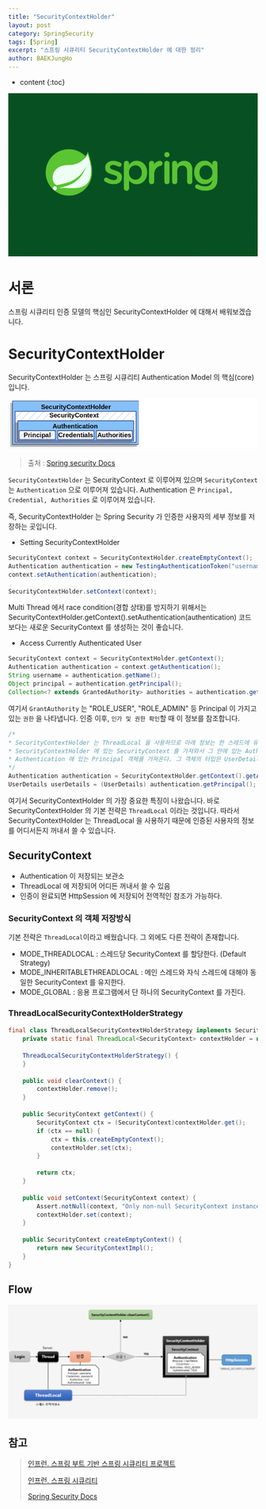 ```yaml
---
title: "SecurityContextHolder"
layout: post
category: SpringSecurity
tags: [Spring]
excerpt: "스프링 시큐리티 SecurityContextHolder 에 대한 정리"
author: BAEKJungHo
---
```


* content
{:toc}

![logo](/images/posts/logo/SPRING.jpg)

# 서론

스프링 시큐리티 인증 모델의 핵심인 SecurityContextHolder 에 대해서 배워보겠습니다.

# SecurityContextHolder

SecurityContextHolder 는 스프링 시큐리티 Authentication Model 의 핵심(core) 입니다.

![holder](/images/posts/202102/holder.JPG)

> 출처 : [Spring security Docs](https://docs.spring.io/spring-security/site/docs/current/reference/html5)

`SecurityContextHolder` 는 SecurityContext 로 이루어져 있으며 `SecurityContext` 는 `Authentication` 으로 이루어져 있습니다. Authentication 은 `Principal, Credential, Authorities` 로 이루어져 있습니다.

즉, SecurityContextHolder 는 Spring Security 가 인증한 사용자의 세부 정보를 저장하는 곳입니다. 

- Setting SecurityContextHolder

```java
SecurityContext context = SecurityContextHolder.createEmptyContext(); 
Authentication authentication = new TestingAuthenticationToken("username", "password", "ROLE_USER"); 
context.setAuthentication(authentication);

SecurityContextHolder.setContext(context); 
```

Multi Thread 에서 race condition(경합 상태)를 방지하기 위해서는 SecurityContextHolder.getContext().setAuthentication(authentication) 코드 보다는 새로운 SecurityContext 를 생성하는 것이 좋습니다.

- Access Currently Authenticated User 

```java
SecurityContext context = SecurityContextHolder.getContext();
Authentication authentication = context.getAuthentication();
String username = authentication.getName();
Object principal = authentication.getPrincipal();
Collection<? extends GrantedAuthority> authorities = authentication.getAuthorities();
```

여기서 `GrantAuthority` 는 "ROLE_USER", "ROLE_ADMIN" 등 Principal 이 가지고 있는 `권한` 을 나타냅니다. 인증 이후, `인가 및 권한 확인`할 때 이 정보를 참조합니다.

```java
/*
* SecurityContextHolder 는 ThreadLocal 을 사용하므로 아래 정보는 한 스레드에 유지된다.
* SecurityContextHolder 에 있는 SecurityContext 를 가져와서 그 안에 있는 Authentication 을 꺼내오고
* Authentication 에 있는 Principal 객체를 가져온다. 그 객체의 타입은 UserDetails 이다.
*/
Authentication authentication = SecurityContextHolder.getContext().getAuthentication();
UserDetails userDetails = (UserDetails) authentication.getPrincipal();
```

여기서 SecurityContextHolder 의 가장 중요한 특징이 나왔습니다. 바로 SecurityContextHolder 의 기본 전략은 `ThreadLocal` 이라는 것입니다. 따라서 SecurityContextHolder 는 ThreadLocal 을 사용하기 때문에 인증된 사용자의 정보를 어디서든지 꺼내서 쓸 수 있습니다.

## SecurityContext

- Authentication 이 저장되는 보관소
- ThreadLocal 에 저장되어 어디든 꺼내서 쓸 수 있음
- 인증이 완료되면 HttpSession 에 저장되어 전역적인 참조가 가능하다.

### SecurityContext 의 객체 저장방식

기본 전략은 `ThreadLocal`이라고 배웠습니다. 그 외에도 다른 전략이 존재합니다.

- MODE_THREADLOCAL : 스레드당 SecurityContext 를 할당한다. (Default Strategy)
- MODE_INHERITABLETHREADLOCAL : 메인 스레드와 자식 스레드에 대해야 동일한 SecurityContext 를 유지한다.
- MODE_GLOBAL : 응용 프로그램에서 단 하나의 SecurityContext 를 가진다.

### ThreadLocalSecurityContextHolderStrategy

```java
final class ThreadLocalSecurityContextHolderStrategy implements SecurityContextHolderStrategy {
    private static final ThreadLocal<SecurityContext> contextHolder = new ThreadLocal();

    ThreadLocalSecurityContextHolderStrategy() {
    }

    public void clearContext() {
        contextHolder.remove();
    }

    public SecurityContext getContext() {
        SecurityContext ctx = (SecurityContext)contextHolder.get();
        if (ctx == null) {
            ctx = this.createEmptyContext();
            contextHolder.set(ctx);
        }

        return ctx;
    }

    public void setContext(SecurityContext context) {
        Assert.notNull(context, "Only non-null SecurityContext instances are permitted");
        contextHolder.set(context);
    }

    public SecurityContext createEmptyContext() {
        return new SecurityContextImpl();
    }
}
```

## Flow

![holder2](/images/posts/202102/holder2.JPG)


## 참고

> [인프런. 스프링 부트 기반 스프링 시큐리티 프로젝트](#)
>
> [인프런. 스프링 시큐리티](#)
>
> [Spring Security Docs](https://docs.spring.io/spring-security/site/docs/current/reference/html5/#servlet-authentication-form)